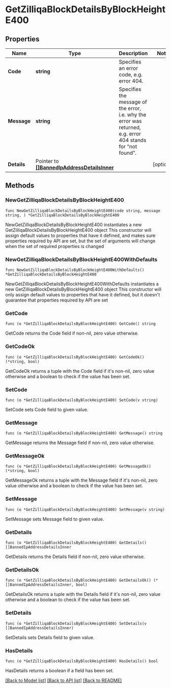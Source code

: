 # GetZilliqaBlockDetailsByBlockHeightE400

## Properties

Name | Type | Description | Notes
------------ | ------------- | ------------- | -------------
**Code** | **string** | Specifies an error code, e.g. error 404. | 
**Message** | **string** | Specifies the message of the error, i.e. why the error was returned, e.g. error 404 stands for “not found”. | 
**Details** | Pointer to [**[]BannedIpAddressDetailsInner**](BannedIpAddressDetailsInner.md) |  | [optional] 

## Methods

### NewGetZilliqaBlockDetailsByBlockHeightE400

`func NewGetZilliqaBlockDetailsByBlockHeightE400(code string, message string, ) *GetZilliqaBlockDetailsByBlockHeightE400`

NewGetZilliqaBlockDetailsByBlockHeightE400 instantiates a new GetZilliqaBlockDetailsByBlockHeightE400 object
This constructor will assign default values to properties that have it defined,
and makes sure properties required by API are set, but the set of arguments
will change when the set of required properties is changed

### NewGetZilliqaBlockDetailsByBlockHeightE400WithDefaults

`func NewGetZilliqaBlockDetailsByBlockHeightE400WithDefaults() *GetZilliqaBlockDetailsByBlockHeightE400`

NewGetZilliqaBlockDetailsByBlockHeightE400WithDefaults instantiates a new GetZilliqaBlockDetailsByBlockHeightE400 object
This constructor will only assign default values to properties that have it defined,
but it doesn't guarantee that properties required by API are set

### GetCode

`func (o *GetZilliqaBlockDetailsByBlockHeightE400) GetCode() string`

GetCode returns the Code field if non-nil, zero value otherwise.

### GetCodeOk

`func (o *GetZilliqaBlockDetailsByBlockHeightE400) GetCodeOk() (*string, bool)`

GetCodeOk returns a tuple with the Code field if it's non-nil, zero value otherwise
and a boolean to check if the value has been set.

### SetCode

`func (o *GetZilliqaBlockDetailsByBlockHeightE400) SetCode(v string)`

SetCode sets Code field to given value.


### GetMessage

`func (o *GetZilliqaBlockDetailsByBlockHeightE400) GetMessage() string`

GetMessage returns the Message field if non-nil, zero value otherwise.

### GetMessageOk

`func (o *GetZilliqaBlockDetailsByBlockHeightE400) GetMessageOk() (*string, bool)`

GetMessageOk returns a tuple with the Message field if it's non-nil, zero value otherwise
and a boolean to check if the value has been set.

### SetMessage

`func (o *GetZilliqaBlockDetailsByBlockHeightE400) SetMessage(v string)`

SetMessage sets Message field to given value.


### GetDetails

`func (o *GetZilliqaBlockDetailsByBlockHeightE400) GetDetails() []BannedIpAddressDetailsInner`

GetDetails returns the Details field if non-nil, zero value otherwise.

### GetDetailsOk

`func (o *GetZilliqaBlockDetailsByBlockHeightE400) GetDetailsOk() (*[]BannedIpAddressDetailsInner, bool)`

GetDetailsOk returns a tuple with the Details field if it's non-nil, zero value otherwise
and a boolean to check if the value has been set.

### SetDetails

`func (o *GetZilliqaBlockDetailsByBlockHeightE400) SetDetails(v []BannedIpAddressDetailsInner)`

SetDetails sets Details field to given value.

### HasDetails

`func (o *GetZilliqaBlockDetailsByBlockHeightE400) HasDetails() bool`

HasDetails returns a boolean if a field has been set.


[[Back to Model list]](../README.md#documentation-for-models) [[Back to API list]](../README.md#documentation-for-api-endpoints) [[Back to README]](../README.md)



